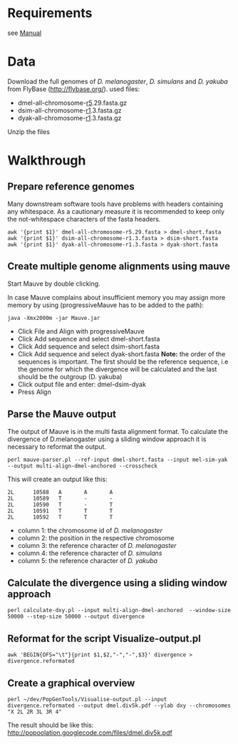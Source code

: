 # Requirements #

see [Manual](Manual.md)

# Data #

Download the full genomes of _D. melanogaster_, _D. simulans_ and _D. yakuba_ from FlyBase (http://flybase.org/).
used files:
  * dmel-all-chromosome-[r5](https://code.google.com/p/popoolation/source/detail?r=5).29.fasta.gz
  * dsim-all-chromosome-[r1](https://code.google.com/p/popoolation/source/detail?r=1).3.fasta.gz
  * dyak-all-chromosome-[r1](https://code.google.com/p/popoolation/source/detail?r=1).3.fasta.gz

Unzip the files

# Walkthrough #

## Prepare reference genomes ##

Many downstream software tools have problems with headers containing any whitespace. As a cautionary measure it is recommended to keep only the not-whitespace characters of the fasta headers.

```
awk '{print $1}' dmel-all-chromosome-r5.29.fasta > dmel-short.fasta
awk '{print $1}' dsim-all-chromosome-r1.3.fasta > dsim-short.fasta
awk '{print $1}' dyak-all-chromosome-r1.3.fasta > dyak-short.fasta
```

## Create multiple genome alignments using mauve ##

Start Mauve by double clicking.

In case Mauve complains about insufficient memory you may assign more memory by using (progressiveMauve has to be added to the path):

```
java -Xmx2000m -jar Mauve.jar
```

  * Click File and Align with progressiveMauve
  * Click Add sequence and select dmel-short.fasta
  * Click Add sequence and select dsim-short.fasta
  * Click Add sequence and select dyak-short.fasta
**Note:** the order of the sequences is important. The first should be the reference sequence, i.e the genome for which the divergence will be calculated and the last should be the outgroup (D. yakuba)
  * Click output file and enter: dmel-dsim-dyak
  * Press Align

## Parse the Mauve output ##
The output of Mauve is in the multi fasta alignment format.
To calculate the divergence of D.melanogaster using a sliding window approach it is necessary to reformat the output.
```
perl mauve-parser.pl --ref-input dmel-short.fasta --input mel-sim-yak --output multi-align-dmel-anchored --crosscheck
```

This will create an output like this:
```
2L      10588   A       A       A
2L      10589   T       -       -
2L      10590   T       -       T
2L      10591   T       T       T
2L      10592   T       T       T
```

  * column 1: the chromosome id of _D. melanogaster_
  * column 2: the position in the respective chromosome
  * column 3: the reference character of _D. melanogaster_
  * column 4: the reference character of _D. simulans_
  * column 5: the reference character of _D. yakuba_

## Calculate the divergence using a sliding window approach ##

```
perl calculate-dxy.pl --input multi-align-dmel-anchored  --window-size 50000 --step-size 50000 --output divergence
```

## Reformat for the script Visualize-output.pl ##

```
awk 'BEGIN{OFS="\t"}{print $1,$2,"-","-",$3}' divergence > divergence.reformated
```

## Create a graphical overview ##
```
perl ~/dev/PopGenTools/Visualise-output.pl --input divergence.reformated --output dmel.div5k.pdf --ylab dxy --chromosomes "X 2L 2R 3L 3R 4"
```

The result should be like this:
http://popoolation.googlecode.com/files/dmel.div5k.pdf